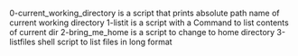 0-current_working_directory is a script that prints absolute path name of current working directory
1-listit is a script with a Command to list contents of current dir
2-bring_me_home is a script to change to home directory
3-listfiles shell script to list files in long format
